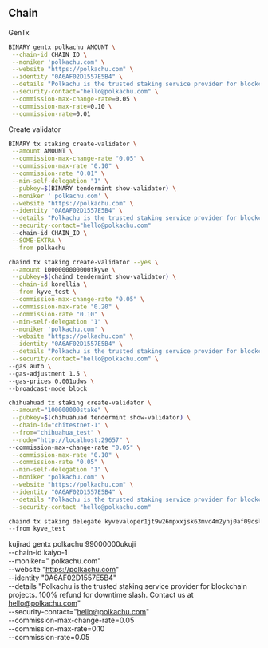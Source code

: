 ## Chain

GenTx

```bash
BINARY gentx polkachu AMOUNT \
 --chain-id CHAIN_ID \
 --moniker 'polkachu.com' \
 --website "https://polkachu.com" \
 --identity "0A6AF02D1557E5B4" \
 --details "Polkachu is the trusted staking service provider for blockchain projects. 100% refund for downtime slash. Contact us at hello@polkachu.com" \
 --security-contact="hello@polkachu.com" \
 --commission-max-change-rate=0.05 \
 --commission-max-rate=0.10 \
 --commission-rate=0.01
```

Create validator

```bash
BINARY tx staking create-validator \
 --amount AMOUNT \
 --commission-max-change-rate "0.05" \
 --commission-max-rate "0.10" \
 --commission-rate "0.01" \
 --min-self-delegation "1" \
 --pubkey=$(BINARY tendermint show-validator) \
 --moniker ' polkachu.com' \
 --website "https://polkachu.com" \
 --identity "0A6AF02D1557E5B4" \
 --details "Polkachu is the trusted staking service provider for blockchain projects. 100% refund for downtime slash. Contact us at hello@polkachu.com" \
 --security-contact="hello@polkachu.com"
 --chain-id CHAIN_ID \
 --SOME-EXTRA \
 --from polkachu
```

```bash
chaind tx staking create-validator --yes \
 --amount 1000000000000tkyve \
 --pubkey=$(chaind tendermint show-validator) \
 --chain-id korellia \
 --from kyve_test \
 --commission-max-change-rate "0.05" \
 --commission-max-rate "0.20" \
 --commission-rate "0.10" \
 --min-self-delegation "1" \
 --moniker 'polkachu.com' \
 --website "https://polkachu.com" \
 --identity "0A6AF02D1557E5B4" \
 --details "Polkachu is the trusted staking service provider for blockchain projects. 100% refund for downtime slash. Contact us at hello@polkachu.com" \
 --security-contact="hello@polkachu.com" \
--gas auto \
--gas-adjustment 1.5 \
--gas-prices 0.001udws \
--broadcast-mode block
```

```bash
chihuahuad tx staking create-validator \
 --amount="100000000stake" \
 --pubkey=$(chihuahuad tendermint show-validator) \
 --chain-id="chitestnet-1" \
 --from="chihuahua_test" \
 --node="http://localhost:29657" \
--commission-max-change-rate "0.05" \
 --commission-max-rate "0.10" \
 --commission-rate "0.05" \
 --min-self-delegation "1" \
 --moniker "polkachu.com" \
 --website "https://polkachu.com" \
 --identity "0A6AF02D1557E5B4" \
 --details "Polkachu is the trusted staking service provider for blockchain projects. 100% refund for downtime slash. Contact us at hello@polkachu.com" \
 --security-contact "hello@polkachu.com"
```

```bash
chaind tx staking delegate kyvevaloper1jt9w26mpxxjsk63mvd4m2ynj0af09cslxlnsvh 1350000000000tkyve \
--from kyve_test
```

kujirad gentx polkachu 99000000ukuji \
 --chain-id kaiyo-1 \
 --moniker=" polkachu.com" \
 --website "https://polkachu.com" \
 --identity "0A6AF02D1557E5B4" \
 --details "Polkachu is the trusted staking service provider for blockchain projects. 100% refund for downtime slash. Contact us at hello@polkachu.com" \
 --security-contact="hello@polkachu.com" \
 --commission-max-change-rate=0.05 \
 --commission-max-rate=0.10 \
 --commission-rate=0.05
